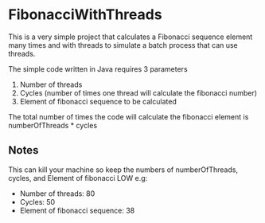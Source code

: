 # FibonacciWithThreads

This is a very simple project that calculates a Fibonacci sequence element many times and with threads to simulate a batch process that can use threads.

The simple code written in Java requires 3 parameters  
1. Number of threads
2. Cycles (number of times one thread will calculate the fibonacci number)
3. Element of fibonacci sequence to be calculated

The total number of times the code will calculate the fibonacci element is numberOfThreads * cycles


## Notes
This can kill your machine so keep the numbers of numberOfThreads, cycles, and Element of fibonacci LOW e.g:
- Number of threads: 80
- Cycles: 50
- Element of fibonacci sequence: 38
